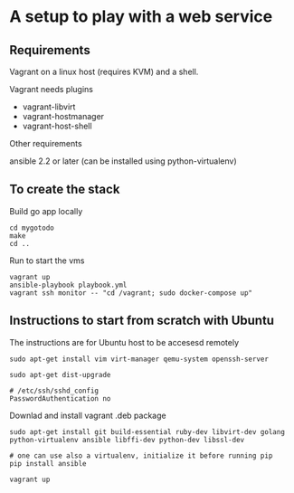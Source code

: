 # A setup to play with a web service

## Requirements

Vagrant on a linux host (requires KVM) and a shell.

Vagrant needs plugins

- vagrant-libvirt
- vagrant-hostmanager
- vagrant-host-shell

Other requirements

ansible 2.2 or later
(can be installed using python-virtualenv)

## To create the stack

Build go app locally

    cd mygotodo
    make
    cd ..

Run to start the vms

    vagrant up
    ansible-playbook playbook.yml
    vagrant ssh monitor -- "cd /vagrant; sudo docker-compose up"

## Instructions to start from scratch with Ubuntu

The instructions are for Ubuntu host to be accesesd remotely

    sudo apt-get install vim virt-manager qemu-system openssh-server

    sudo apt-get dist-upgrade

    # /etc/ssh/sshd_config
    PasswordAuthentication no

Downlad and install vagrant .deb package

    sudo apt-get install git build-essential ruby-dev libvirt-dev golang python-virtualenv ansible libffi-dev python-dev libssl-dev

    # one can use also a virtualenv, initialize it before running pip
    pip install ansible

    vagrant up
